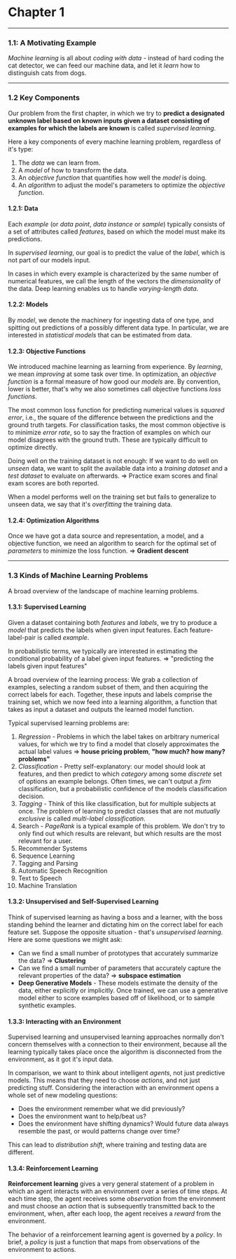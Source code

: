 # Chapter 1

***

### 1.1: A Motivating Example

*Machine learning* is all about *coding with data* - instead of hard coding the cat detector, we can feed our machine data, and let it *learn* how to distinguish cats from dogs.

***

### 1.2 Key Components

Our problem from the first chapter, in which we try to **predict a designated unknown label based on known inputs given a dataset consisting of examples for which the labels are known** is called *supervised learning*.

Here a key components of every machine learning problem, regardless of it's type:

1. The *data* we can learn from.
2. A *model* of how to transform the data.
3. An *objective function* that quantifies how well the *model* is doing.
4. An *algorithm* to adjust the model's parameters to optimize the *objective function*.

#### 1.2.1: Data

Each *example* (or *data point*, *data instance* or *sample*) typically consists of a set of attributes called *features*, based on which the model must make its predictions.

In *supervised learning*, our goal is to predict the value of the *label*, which is not part of our models input.

In cases in which every example is characterized by the same number of numerical features, we call the length of the vectors the *dimensionality* of the data. Deep learning enables us to handle *varying-length data*.

#### 1.2.2: Models

By *model*, we denote the machinery for ingesting data of one type, and spitting out predictions of a possibly different data type. In particular, we are interested in *statistical models* that can be estimated from data.

#### 1.2.3: Objective Functions

We introduced machine learning as learning from experience. By *learning*, we mean *improving* at some task over time. In optimization, an *objective function* is a formal measure of how good our *models* are. By convention, lower is better, that's why we also sometimes call objective functions *loss functions*.

The most common loss function for predicting numerical values is *squared error*, i.e., the square of the difference between the predictions and the ground truth targets. For classification tasks, the most common objective is to minimize *error rate*, so to say the fraction of examples on which our model disagrees with the ground truth. These are typically difficult to optimize directly. 

Doing well on the training dataset is not enough: If we want to do well on *unseen* data, we want to split the available data into a *training dataset* and a *test dataset* to evaluate on afterwards. => Practice exam scores and final exam scores are both reported.

When a model performs well on the training set but fails to generalize to unseen data, we say that it's *overfitting* the training data.

#### 1.2.4: Optimization Algorithms

Once we have got a data source and representation, a model, and a objective function, we need an algorithm to search for the optimal set of *parameters* to minimize the loss function. => **Gradient descent**

***

### 1.3 Kinds of Machine Learning Problems

A broad overview of the landscape of machine learning problems.

#### 1.3.1: Supervised Learning

Given a dataset containing both *features* and *labels*, we try to produce a *model* that predicts the labels when given input features. Each feature-label-pair is called *example*.

In probabilistic terms, we typically are interested in estimating the conditional probability of a label given input features. => "predicting the labels given input features"

A broad overview of the learning process: We grab a collection of examples, selecting a random subset of them, and then acquiring the correct labels for each. Together, these inputs and labels comprise the training set, which we now feed into a learning algorithm, a function that takes as input a dataset and outputs the learned model function.

Typical supervised learning problems are:

1. *Regression* - Problems in which the label takes on arbitrary numerical values, for which we try to find a model that closely approximates the actual label values => **house pricing problem**, **"how much? how many? problems"** 
2. *Classification* - Pretty self-explanatory: our model should look at features, and then predict to which *category* among some *discrete* set of options an example belongs. Often times, we can't output a *firm* classification, but a probabilistic confidence of the models classification decision.
3. *Tagging* - Think of this like classification, but for multiple subjects at once. The problem of learning to predict classes that are not *mutually exclusive* is called *multi-label classification*.
4. Search - *PageRank* is a typical example of this problem. We don't try to only find out which results are relevant, but which results are the most relevant for a user.
5. Recommender Systems
6. Sequence Learning
7. Tagging and Parsing
8. Automatic Speech Recognition
9. Text to Speech
10. Machine Translation

#### 1.3.2: Unsupervised and Self-Supervised Learning

Think of supervised learning as having a boss and a learner, with the boss standing behind the learner and dictating him on the correct label for each feature set. Suppose the opposite situation - that's *unsupervised learning*. Here are some questions we might ask:

- Can we find a small number of prototypes that accurately summarize the data? => **Clustering**
- Can we find a small number of parameters that accurately capture the relevant properties of the data? => **subspace estimation**
- **Deep Generative Models** - These models estimate the density of the data, either explicitly or implicitly. Once trained, we can use a generative model either to score examples based off of likelihood, or to sample synthetic examples.

#### 1.3.3: Interacting with an Environment

Supervised learning and unsupervised learning approaches normally don't concern themselves with a connection to their environment, because all the learning typically takes place once the algorithm is disconnected from the environment, as it got it's input data.

In comparison, we want to think about intelligent *agents*, not just predictive models. This means that they need to choose *actions*, and not just predicting stuff. Considering the interaction with an environment opens a whole set of new modeling questions:

- Does the environment remember what we did previously?
- Does the environment want to help/beat us?
- Does the environment have shifting dynamics? Would future data always resemble the past, or would patterns change over time?

This can lead to *distribution shift*, where training and testing data are different.

#### 1.3.4: Reinforcement Learning

**Reinforcement learning** gives a very general statement of a problem in which an agent interacts with an environment over a series of time steps. At each time step, the agent receives some *observation* from the environment and must choose an *action* that is subsequently transmitted back to the environment, when, after each loop, the agent receives a *reward* from the environment.

The behavior of a reinforcement learning agent is governed by a *policy*. In brief, a *policy* is just a function that maps from observations of the environment to actions.
